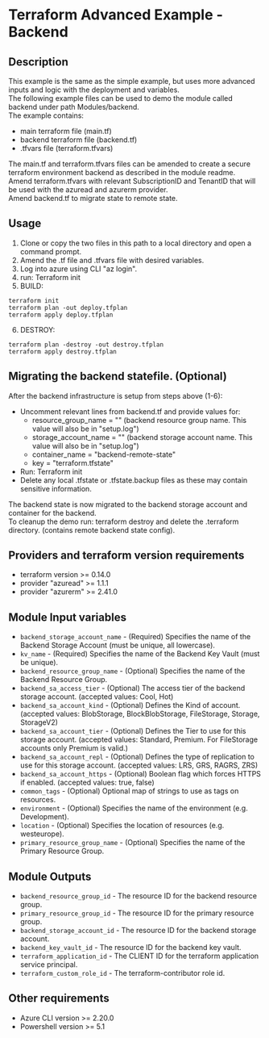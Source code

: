 # Terraform Advanced Example - Backend

## Description

This example is the same as the simple example, but uses more advanced inputs and logic with the deployment and variables.  
The following example files can be used to demo the module called backend under path Modules/backend.  
The example contains:  

- main terraform file (main.tf)
- backend terraform file (backend.tf)
- .tfvars file (terraform.tfvars)  

The main.tf and terraform.tfvars files can be amended to create a secure terraform environment backend as described in the module readme.  
Amend terraform.tfvars with relevant SubscriptionID and TenantID that will be used with the azuread and azurerm provider.  
Amend backend.tf to migrate state to remote state.  

## Usage

1. Clone or copy the two files in this path to a local directory and open a command prompt.
2. Amend the .tf file and .tfvars file with desired variables.
3. Log into azure using CLI "az login".
4. run: Terraform init
5. BUILD:
```
terraform init
terraform plan -out deploy.tfplan
terraform apply deploy.tfplan
```

6. DESTROY:
```
terraform plan -destroy -out destroy.tfplan
terraform apply destroy.tfplan
```

## Migrating the backend statefile. (Optional)

After the backend infrastructure is setup from steps above (1-6):  

- Uncomment relevant lines from backend.tf and provide values for:
  - resource_group_name = "" (backend resource group name. This value will also be in "setup.log")
  - storage_account_name = "" (backend storage account name. This value will also be in "setup.log")
  - container_name = "backend-remote-state"
  - key = "terraform.tfstate"
- Run: Terraform init
- Delete any local .tfstate or .tfstate.backup files as these may contain sensitive information.

The backend state is now migrated to the backend storage account and container for the backend.  
To cleanup the demo run: terraform destroy and delete the .terraform directory. (contains remote backend state config).  

## Providers and terraform version requirements
  
- terraform version >= 0.14.0
- provider "azuread" >= 1.1.1
- provider "azurerm" >= 2.41.0
  
## Module Input variables
  
- `backend_storage_account_name` - (Required) Specifies the name of the Backend Storage Account (must be unique, all lowercase).
- `kv_name` - (Required) Specifies the name of the Backend Key Vault (must be unique).
- `backend_resource_group_name` - (Optional) Specifies the name of the Backend Resource Group.
- `backend_sa_access_tier` - (Optional) The access tier of the backend storage account. (accepted values: Cool, Hot)
- `backend_sa_account_kind` - (Optional) Defines the Kind of account. (accepted values: BlobStorage, BlockBlobStorage, FileStorage, Storage, StorageV2)
- `backend_sa_account_tier` - (Optional) Defines the Tier to use for this storage account. (accepted values: Standard, Premium. For FileStorage accounts only Premium is valid.)
- `backend_sa_account_repl` - (Optional) Defines the type of replication to use for this storage account. (accepted values: LRS, GRS, RAGRS, ZRS)
- `backend_sa_account_https` - (Optional) Boolean flag which forces HTTPS if enabled. (accepted values: true, false)
- `common_tags` - (Optional) Optional map of strings to use as tags on resources.
- `environment` - (Optional) Specifies the name of the environment (e.g. Development).
- `location` - (Optional) Specifies the location of resources (e.g. westeurope).
- `primary_resource_group_name` - (Optional) Specifies the name of the Primary Resource Group.
  
## Module Outputs

- `backend_resource_group_id` - The resource ID for the backend resource group.
- `primary_resource_group_id` -  The resource ID for the primary resource group.
- `backend_storage_account_id` - The resource ID for the backend storage account.
- `backend_key_vault_id` - The resource ID for the backend key vault.
- `terraform_application_id` - The CLIENT ID for the terraform application service principal.
- `terraform_custom_role_id` - The terraform-contributor role id.

## Other requirements

- Azure CLI version >= 2.20.0
- Powershell version >= 5.1

